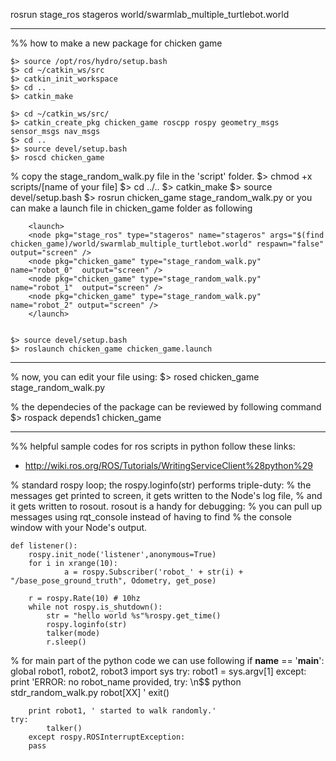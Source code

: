  rosrun stage_ros stageros world/swarmlab_multiple_turtlebot.world


------------------------------------------------------------------------
%% how to make a new package for chicken game



	$> source /opt/ros/hydro/setup.bash
	$> cd ~/catkin_ws/src
	$> catkin_init_workspace
	$> cd ..
	$> catkin_make

	$> cd ~/catkin_ws/src/
	$> catkin_create_pkg chicken_game roscpp rospy geometry_msgs sensor_msgs nav_msgs
	$> cd ..
	$> source devel/setup.bash
	$> roscd chicken_game
% copy the stage_random_walk.py file in the 'script' folder.
	$> chmod +x scripts/[name of your file]
	$> cd ../..
	$> catkin_make
	$> source devel/setup.bash
	$> rosrun chicken_game stage_random_walk.py
	or you can make a launch file in chicken_game folder as following

		<launch>
		<node pkg="stage_ros" type="stageros" name="stageros" args="$(find chicken_game)/world/swarmlab_multiple_turtlebot.world" respawn="false" output="screen" />
		<node pkg="chicken_game" type="stage_random_walk.py" name="robot_0"  output="screen" />
		<node pkg="chicken_game" type="stage_random_walk.py" name="robot_1"  output="screen" />
		<node pkg="chicken_game" type="stage_random_walk.py" name="robot_2" output="screen" />
		</launch>


	$> source devel/setup.bash
	$> roslaunch chicken_game chicken_game.launch


-----------------------------
% now, you can edit your file using:
	$> rosed chicken_game stage_random_walk.py

% the dependecies of the package can be reviewed by following command
	$> rospack depends1 chicken_game



------------------------------------------------------------------------
%% helpful sample codes for ros scripts in python
follow these links:
* http://wiki.ros.org/ROS/Tutorials/WritingServiceClient%28python%29


% standard rospy loop; the rospy.loginfo(str) performs triple-duty:
% the messages get printed to screen, it gets written to the Node's log file,
% and it gets written to rosout. rosout is a handy for debugging:
% you can pull up messages using rqt_console instead of having to find
% the console window with your Node's output.

	def listener():
		rospy.init_node('listener',anonymous=True)
		for i in xrange(10):
    			a = rospy.Subscriber('robot_' + str(i) + "/base_pose_ground_truth", Odometry, get_pose)

		r = rospy.Rate(10) # 10hz
		while not rospy.is_shutdown():
			str = "hello world %s"%rospy.get_time()
			rospy.loginfo(str)
			talker(mode)
			r.sleep()

% for main part of the python code we can use following
	if __name__ == '__main__':
		global robot1, robot2, robot3
		import sys
		try:
			robot1 = sys.argv[1]
		except:
			print 'ERROR: no robot_name provided, try: \n$$ python stdr_random_walk.py robot[XX] '
			exit()

		print robot1, ' started to walk randomly.'
	try:
        	talker()
    	except rospy.ROSInterruptException:
		pass


